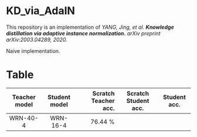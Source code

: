 # KD_via_AdaIN

This repository is an implementation of *YANG, Jing, et al. **Knowledge distillation via adaptive instance normalization.** arXiv preprint arXiv:2003.04289, 2020.*

Naive implementation.

# Table
| Teacher model | Student model | Scratch Teacher acc. | Scratch Student acc. | Student acc. |
|:---:|:---:|---:|:---:|:---:|
| WRN-40-4 | WRN-16-4 | 76.44 % | | |

